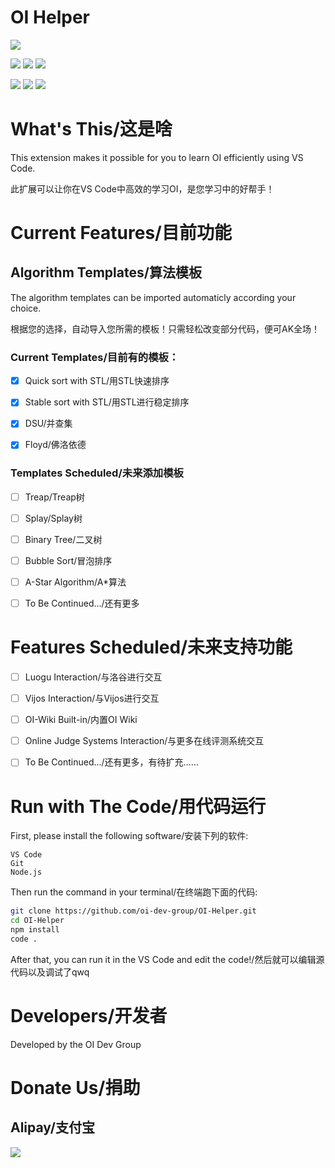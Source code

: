 # OI Helper

![](https://i.loli.net/2020/07/28/m1Y98c7l4Xw3nBZ.png)

![](https://img.shields.io/github/languages/count/oi-dev-group/OI-Helper?style=for-the-badge) ![](https://img.shields.io/github/languages/top/oi-dev-group/OI-Helper?style=for-the-badge) ![](https://img.shields.io/github/license/oi-dev-group/OI-helper?style=for-the-badge) 

![](https://img.shields.io/github/followers/oi-dev-group?style=social) ![](https://img.shields.io/github/forks/oi-dev-group/OI-Helper?style=social) ![](https://img.shields.io/github/stars/oi-dev-group/OI-Helper?style=social) 

# What's This/这是啥

This extension makes it possible for you to learn OI efficiently using VS Code.

此扩展可以让你在VS Code中高效的学习OI，是您学习中的好帮手！

# Current Features/目前功能

## Algorithm Templates/算法模板

The algorithm templates can be imported automaticly according your choice.

根据您的选择，自动导入您所需的模板！只需轻松改变部分代码，便可AK全场！

### Current Templates/目前有的模板：

- [x] Quick sort with STL/用STL快速排序

- [x] Stable sort with STL/用STL进行稳定排序

- [x] DSU/并查集

- [x] Floyd/佛洛依德

### Templates Scheduled/未来添加模板

- [ ] Treap/Treap树

- [ ] Splay/Splay树

- [ ] Binary Tree/二叉树

- [ ] Bubble Sort/冒泡排序

- [ ] A-Star Algorithm/A*算法

- [ ] To Be Continued.../还有更多

# Features Scheduled/未来支持功能

- [ ] Luogu Interaction/与洛谷进行交互

- [ ] Vijos Interaction/与Vijos进行交互

- [ ] OI-Wiki Built-in/内置OI Wiki

- [ ] Online Judge Systems Interaction/与更多在线评测系统交互

- [ ] To Be Continued.../还有更多，有待扩充……

# Run with The Code/用代码运行

First, please install the following software/安装下列的软件:
```
VS Code
Git
Node.js
```

Then run the command in your terminal/在终端跑下面的代码:
```bash
git clone https://github.com/oi-dev-group/OI-Helper.git
cd OI-Helper
npm install
code .
```

After that, you can run it in the VS Code and edit the code!/然后就可以编辑源代码以及调试了qwq

# Developers/开发者

Developed by the OI Dev Group

# Donate Us/捐助

## Alipay/支付宝
![](https://www.liziheng.ac.cn/medias/reward/alipay.jpg)
